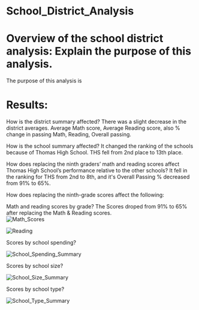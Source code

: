 # School_District_Analysis
# Overview of the school district analysis: Explain the purpose of this analysis.
The purpose of this analysis is 

# Results:

How is the district summary affected?
There was a slight decrease in the district averages. Average Math score, Average Reading score, also % change in passing Math, Reading, Overall passing.

How is the school summary affected?
It changed the ranking of the schools because of Thomas High School.  THS fell from 2nd place to 13th place.

How does replacing the ninth graders’ math and reading scores affect Thomas High School’s performance relative to the other schools?
It fell in the ranking for THS from 2nd to 8th, and it's Overall Passing % decreased from 91% to 65%.


How does replacing the ninth-grade scores affect the following:

Math and reading scores by grade?
The Scores droped from 91% to 65% after replacing the Math & Reading scores.  
![Math_Scores](https://user-images.githubusercontent.com/94503395/152660433-7ad74dca-492d-451d-b39d-bb1dd7488d91.png)

![Reading](https://user-images.githubusercontent.com/94503395/152660468-3392b49e-11c4-4698-ab72-c20e27b2dfcd.png)




Scores by school spending?

![School_Spending_Summary](https://user-images.githubusercontent.com/94503395/152659899-3ff4baea-653b-4a28-9010-639b87b64d99.png)


Scores by school size?

![School_Size_Summary](https://user-images.githubusercontent.com/94503395/152659894-7c393b2b-83e4-43ea-bed8-b9791b800fe3.png)

Scores by school type?

![School_Type_Summary](https://user-images.githubusercontent.com/94503395/152659910-e6a7f586-a305-4b23-bf74-564eb6b2342d.png)



